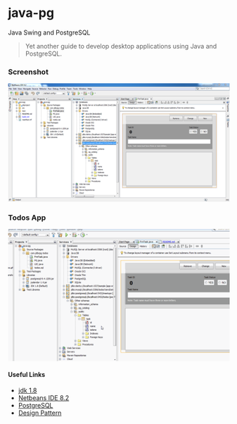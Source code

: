 # java-pg
Java Swing and PostgreSQL
> Yet another guide to develop desktop applications using Java and PostgreSQL.

### Screenshot
![Project Screenshot](https://github.com/clydeatuic/java-pg/blob/master/project-screenshot.PNG "Project Screenshot")

### Todos App
![Todos App](https://github.com/clydeatuic/java-pg/blob/master/java-pg-todos.gif "Todos App")

#### Useful Links

* [jdk 1.8](http://www.oracle.com/technetwork/java/javase/downloads/jdk8-downloads-2133151.html)
* [Netbeans IDE 8.2](http://services.netbeans.org/downloads/dev.php)
* [PostgreSQL](https://www.pgadmin.org/download/)
* [Design Pattern](https://www.tutorialspoint.com/design_pattern/mvc_pattern.htm)